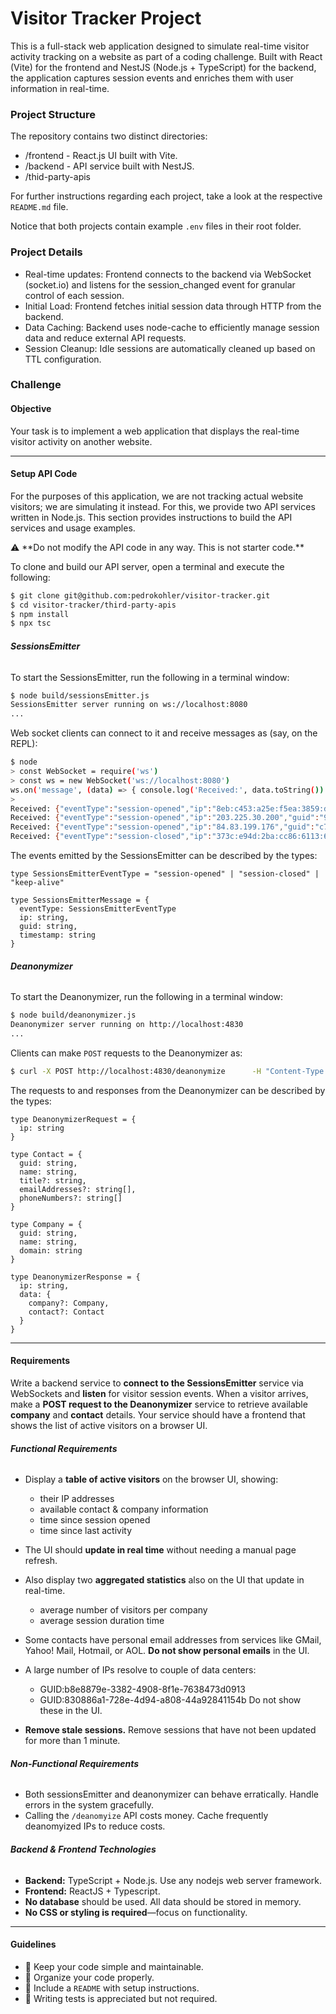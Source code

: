 
# Visitor Tracker Project

This is a full-stack web application designed to simulate real-time visitor activity tracking on a website as part of a coding challenge. Built with React (Vite) for the frontend and NestJS (Node.js + TypeScript) for the backend, the application captures session events and enriches them with user information in real-time.

### Project Structure

The repository contains two distinct directories:

* /frontend - React.js UI built with Vite.
* /backend - API service built with NestJS.
* /thid-party-apis

For further instructions regarding each project, take a look at the respective `README.md` file.

Notice that both projects contain example `.env` files in their root folder.

### Project Details

* Real-time updates: Frontend connects to the backend via WebSocket (socket.io) and listens for the session_changed event for granular control of each session.
* Initial Load: Frontend fetches initial session data through HTTP from the backend.
* Data Caching: Backend uses node-cache to efficiently manage session data and reduce external API requests.
* Session Cleanup: Idle sessions are automatically cleaned up based on TTL configuration.

### Challenge

#### **Objective**

Your task is to implement a web application that displays the real-time visitor activity on another website.

---

#### **Setup API Code**

For the purposes of this application, we are not tracking actual website visitors; we are simulating it instead. For this, we provide two API services written in Node.js. This section provides instructions to build the API services and usage examples.

<aside>
⚠️
**Do not modify the API code in any way. This is not starter code.**
</aside>

To clone and build our API server, open a terminal and execute the following:

```bash
$ git clone git@github.com:pedrokohler/visitor-tracker.git
$ cd visitor-tracker/third-party-apis
$ npm install
$ npx tsc
```

###### **SessionsEmitter**

To start the SessionsEmitter, run the following in a terminal window:

```bash
$ node build/sessionsEmitter.js
SessionsEmitter server running on ws://localhost:8080
...
```

Web socket clients can connect to it and receive messages as (say, on the REPL):

```bash
$ node
> const WebSocket = require('ws')
> const ws = new WebSocket('ws://localhost:8080')
ws.on('message', (data) => { console.log('Received:', data.toString()) })
>
Received: {"eventType":"session-opened","ip":"8eb:c453:a25e:f5ea:3859:d938:4ffa:d528","guid":"59ef0b55-de86-48b0-aa78-a785afbd7ecd","timestamp":"2025-03-03T04:04:00.280Z"}
Received: {"eventType":"session-opened","ip":"203.225.30.200","guid":"9d8802fe-631a-4591-b1d8-c030870dea05","timestamp":"2025-03-03T04:04:01.984Z"}
Received: {"eventType":"session-opened","ip":"84.83.199.176","guid":"c7522ac4-038e-4ae1-90db-f540aec206f7","timestamp":"2025-03-03T04:04:03.153Z"}
Received: {"eventType":"session-closed","ip":"373c:e94d:2ba:cc86:6113:68f8:282d:efff","guid":"ddace2a5-ec53-428f-985d-952fa09e7f27","timestamp":"2025-03-03T04:04:03.489Z"}

```

The events emitted by the SessionsEmitter can be described by the types:

```tsx
type SessionsEmitterEventType = "session-opened" | "session-closed" | "keep-alive"

type SessionsEmitterMessage = {
  eventType: SessionsEmitterEventType
  ip: string,
  guid: string,
  timestamp: string
}
```

###### **Deanonymizer**

To start the Deanonymizer, run the following in a terminal window:

```bash
$ node build/deanonymizer.js
Deanonymizer server running on http://localhost:4830
...
```

Clients can make `POST` requests to the Deanonymizer as:

```bash
$ curl -X POST http://localhost:4830/deanonymize      -H "Content-Type: application/json"      -d '{"ip": "185.242.274.177"}'
```

The requests to and responses from the Deanonymizer can be described by the types:

```tsx
type DeanonymizerRequest = {
  ip: string
}

type Contact = {
  guid: string,
  name: string,
  title?: string,
  emailAddresses?: string[],
  phoneNumbers?: string[]
}

type Company = {
  guid: string,
  name: string,
  domain: string
}

type DeanonymizerResponse = {
  ip: string,
  data: {
    company?: Company,
    contact?: Contact
  }
}
```

---

#### Requirements

Write a backend service to **connect to the SessionsEmitter** service via WebSockets and **listen** for visitor session events. When a visitor arrives, make a **POST request to the Deanonymizer** service to retrieve available **company** and **contact** details. Your service should have a frontend that shows the list of active visitors on a browser UI.

###### **Functional Requirements**

- Display a **table of active visitors** on the browser UI, showing:
    - their IP addresses
    - available contact & company information
    - time since session opened
    - time since last activity

- The UI should **update in real time** without needing a manual page refresh.
- Also display two **aggregated statistics** also on the UI that update in real-time.
    - average number of visitors per company
    - average session duration time
- Some contacts have personal email addresses from services like GMail, Yahoo! Mail, Hotmail, or AOL. **Do not show personal emails** in the UI.
- A large number of IPs resolve to couple of data centers:
  - GUID:b8e8879e-3382-4908-8f1e-7638473d0913
  - GUID:830886a1-728e-4d94-a808-44a92841154b
 Do not show these in the UI.
- **Remove stale sessions.** Remove sessions that have not been updated for more than 1 minute.

###### **Non-Functional Requirements**

- Both sessionsEmitter and deanonymizer can behave erratically. Handle errors in the system gracefully.
- Calling the `/deanomyize` API costs money. Cache frequently deanomyized IPs to reduce costs.

###### **Backend & Frontend Technologies**

- **Backend:** TypeScript + Node.js. Use any nodejs web server framework.
- **Frontend:** ReactJS + Typescript.
- **No database** should be used. All data should be stored in memory.
- **No CSS or styling is required**—focus on functionality.

---

#### **Guidelines**

- 📝 Keep your code simple and maintainable.
- 📁 Organize your code properly.
- 📖 Include a `README` with setup instructions.
- 🧪 Writing tests is appreciated but not required.
